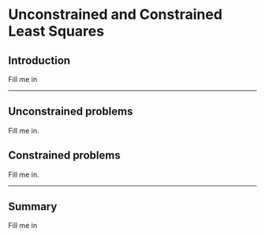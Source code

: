 # Unconstrained and Constrained Least Squares

## Introduction
Fill me in

---

## Unconstrained problems
Fill me in.

## Constrained problems
Fill me in.


---

## Summary
Fill me in